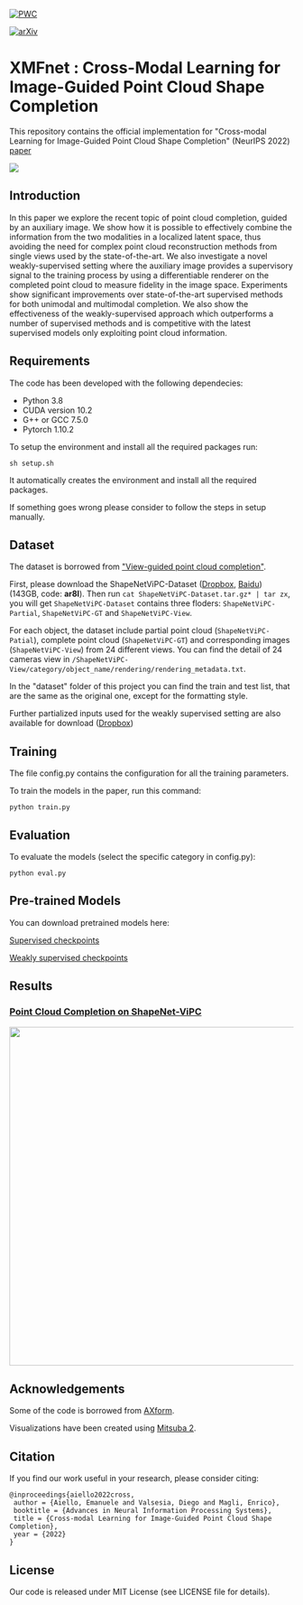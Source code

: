 [![PWC](https://img.shields.io/endpoint.svg?url=https://paperswithcode.com/badge/cross-modal-learning-for-image-guided-point/point-cloud-completion-on-shapenet-vipc)](https://paperswithcode.com/sota/point-cloud-completion-on-shapenet-vipc?p=cross-modal-learning-for-image-guided-point)

[![arXiv](https://img.shields.io/badge/arXiv-2209.09552-b31b1b.svg)](https://arxiv.org/abs/2209.09552)


# XMFnet : Cross-Modal Learning for Image-Guided Point Cloud Shape Completion
This repository contains the official implementation for "Cross-modal Learning for Image-Guided Point Cloud Shape Completion" (NeurIPS 2022) [paper](https://arxiv.org/pdf/2209.09552.pdf)

![](figs/mmpc_arch.png)

## Introduction
In this paper we explore the recent topic of point cloud completion, guided by an auxiliary image. We show how it is possible to effectively combine the information from the two modalities in a localized latent space, thus avoiding the need for complex point cloud reconstruction methods from single views used by the state-of-the-art. We also investigate a novel weakly-supervised setting where the auxiliary image provides a supervisory signal to the training process by using a differentiable renderer on the completed point cloud to measure fidelity in the image space. Experiments show significant improvements over state-of-the-art supervised methods for both unimodal and multimodal completion. We also show the effectiveness of the weakly-supervised approach which outperforms a number of supervised methods and is competitive with the latest supervised models only exploiting point cloud information.

## Requirements
The code has been developed with the following dependecies:

- Python 3.8 
- CUDA version 10.2
- G++ or GCC 7.5.0
- Pytorch 1.10.2

To setup the environment and install all the required packages run:

```setup
sh setup.sh
```

It automatically creates the environment and install all the required packages.

If something goes wrong please consider to follow the steps in setup manually.



## Dataset 

The dataset is borrowed from ["View-guided point cloud completion"](https://github.com/Hydrogenion/ViPC).

First, please download the ShapeNetViPC-Dataset ([Dropbox](https://www.dropbox.com/s/271igg35ti93y6z/ShapeNetViPC-Dataset.tar.gz?dl=0), [Baidu](https://pan.baidu.com/s/1NJKPiOsfRsDfYDU_5MH28A)) (143GB, code: **ar8l**). Then run ``cat ShapeNetViPC-Dataset.tar.gz* | tar zx``, you will get ``ShapeNetViPC-Dataset`` contains three floders: ``ShapeNetViPC-Partial``, ``ShapeNetViPC-GT`` and ``ShapeNetViPC-View``. 

For each object, the dataset include partial point cloud (``ShapeNetViPC-Patial``), complete point cloud (``ShapeNetViPC-GT``) and corresponding images (``ShapeNetViPC-View``) from 24 different views. You can find the detail of 24 cameras view in ``/ShapeNetViPC-View/category/object_name/rendering/rendering_metadata.txt``.

In the "dataset" folder of this project you can find the train and test list, that are the same as the original one, except for the formatting style.

Further partialized inputs used for the weakly supervised setting are also available for download ([Dropbox](https://www.dropbox.com/s/5njn6ptkt42sqr9/ShapeNetViPC-PartPart.tar.gz?dl=0))

## Training
The file config.py contains the configuration for all the training parameters.

To train the models in the paper, run this command:

```train
python train.py 
```


## Evaluation

To evaluate the models (select the specific category in config.py):

```eval
python eval.py 
```


## Pre-trained Models

You can download pretrained models here:

[Supervised checkpoints](https://www.dropbox.com/s/zskedwfq32i14aq/checkpoints_supervised.zip?dl=0)

[Weakly supervised checkpoints](https://www.dropbox.com/s/ht9cg3zzz941i5t/checkpoints_weakly_supervised.zip?dl=0)


## Results

### [Point Cloud Completion on ShapeNet-ViPC](https://paperswithcode.com/sota/point-cloud-completion-on-shapenet-vipc)


<img src="figs/res_2.png"  width="800" height="600">

## Acknowledgements
Some of the code is borrowed from [AXform](https://github.com/kaiyizhang/AXform). 

Visualizations have been created using [Mitsuba 2](https://www.mitsuba-renderer.org/).


## Citation
If you find our work useful in your research, please consider citing: 

```
@inproceedings{aiello2022cross,
 author = {Aiello, Emanuele and Valsesia, Diego and Magli, Enrico},
 booktitle = {Advances in Neural Information Processing Systems},
 title = {Cross-modal Learning for Image-Guided Point Cloud Shape Completion},
 year = {2022}
}
```


## License 
Our code is released under MIT License (see LICENSE file for details).



